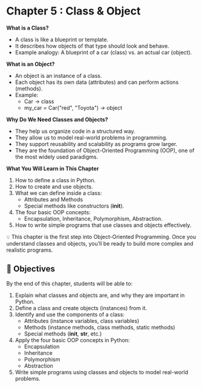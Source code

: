 # Chapter 5 : Class & Object

**What is a Class?**

- A class is like a blueprint or template.
- It describes how objects of that type should look and behave.
- Example analogy: A blueprint of a car (class) vs. an actual car (object).

**What is an Object?**

- An object is an instance of a class.
- Each object has its own data (attributes) and can perform actions (methods).
- Example:
    - Car → class
    - my_car = Car("red", "Toyota") → object

**Why Do We Need Classes and Objects?**

- They help us organize code in a structured way.
- They allow us to model real-world problems in programming.
- They support reusability and scalability as programs grow larger.
- They are the foundation of Object-Oriented Programming (OOP), one of the most widely used paradigms.

**What You Will Learn in This Chapter**

1. How to define a class in Python.
2. How to create and use objects.
3. What we can define inside a class:
    - Attributes and Methods
    - Special methods like constructors (__init__).
4. The four basic OOP concepts:
    - Encapsulation, Inheritance, Polymorphism, Abstraction.
5. How to write simple programs that use classes and objects effectively.

💡 This chapter is the first step into Object-Oriented Programming. Once you understand classes and objects, you’ll be ready to build more complex and realistic programs.

## 🎯 Objectives

By the end of this chapter, students will be able to:

1. Explain what classes and objects are, and why they are important in Python.
2. Define a class and create objects (instances) from it.
3. Identify and use the components of a class:
	- Attributes (instance variables, class variables)
	- Methods (instance methods, class methods, static methods)
	- Special methods (__init__, __str__, etc.)
4. Apply the four basic OOP concepts in Python:
	- Encapsulation
	- Inheritance
	- Polymorphism
	- Abstraction
5. Write simple programs using classes and objects to model real-world problems.